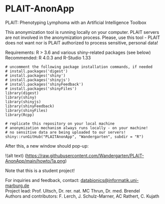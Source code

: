 # PLAIT-AnonApp

PLAIT: Phenotyping Lymphoma with an Artificial Intelligence Toolbox <br>

This anonymization tool is running locally on your computer. PLAIT servers are not involved in the anonymization process. Please, use this tool - PLAIT does not want nor is PLAIT authorized to process sensitive, personal data! <br>

Requirements: R > 3.6 and various shiny-related packages (see below) <br>
Recommended: R 4.0.3 and R-Studio 1.33

```{r}
# uncomment the following package installation commands, if needed
# install.packages('digest')
# install.packages('shiny')
# install.packages('shinyjs')
# install.packages('shinyFeedback')
# install.packages('shinyFiles')
library(digest)
library(shiny)
library(shinyjs)
library(shinyFeedback)
library(shinyFiles)
library(Rcpp)

# replicate this repository on your local machine
# anonymization mechanism always runs locally - on your machine!
# no sensitive data are being uploaded to our servers!
shiny::runGitHub("PLAITAnonApp", "Wandergarten", subdir = "R")
```
After this, a new window should pop-up: <br>

!(alt text) (https://raw.githubusercontent.com/Wandergarten/PLAIT-AnonApp/main/howto/1a.png)


Note that this is a student project!

For inquiries and feedback, contact: databionics@informatik.uni-marburg.de <br>
Project lead: Prof. Ultsch, Dr. rer. nat. MC Thrun, Dr. med. Brendel <br>
Authors and contributors: F. Lerch, J. Schulz-Marner, AC Rathert, C. Kujath 

